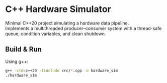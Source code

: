 # C++ Hardware Simulator

Minimal C++20 project simulating a hardware data pipeline.  
Implements a multithreaded producer–consumer system with a thread-safe queue, condition variables, and clean shutdown.

## Build & Run
Using g++:
```bash
g++ -std=c++20 -Iinclude src/*.cpp -o hardware_sim
./hardware_sim
